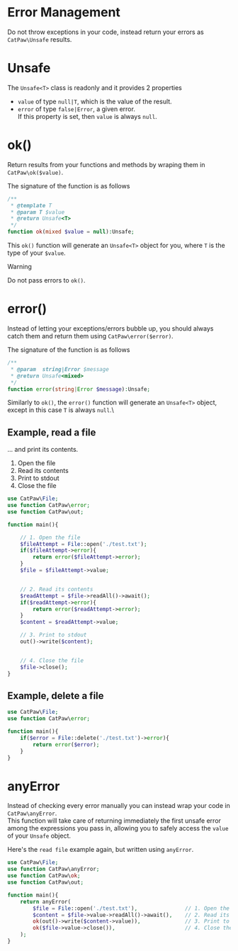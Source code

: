 # Error Management

Do not throw exceptions in your code, instead return your errors as `CatPaw\Unsafe` results.

# Unsafe

The `Unsafe<T>` class is readonly and it provides 2 properties
 - `value` of type `null|T`, which is the value of the result.
 - `error` of type `false|Error`, a given error.\
   If this property is set, then `value` is always `null`.

# ok()

Return results from your functions and methods by wraping them in `CatPaw\ok($value)`.

The signature of the function is as follows

```php
/**
 * @template T
 * @param T $value
 * @return Unsafe<T>
 */
function ok(mixed $value = null):Unsafe;
```

This `ok()` function will generate an `Unsafe<T>` object for you, where `T` is the type of your `$value`.

> [!WARNING]
> Do not pass errors to `ok()`.

# error()

Instead of letting your exceptions/errors bubble up, you should always catch them and return them using `CatPaw\error($error)`.

The signature of the function is as follows

```php
/**
 * @param  string|Error $message
 * @return Unsafe<mixed>
 */
function error(string|Error $message):Unsafe;
```

Similarly to `ok()`, the `error()` function will generate an `Unsafe<T>` object, except in this case `T` is always `null`.\

## Example, read a file 
  ... and print its contents.

  1. Open the file
  2. Read its contents
  3. Print to stdout
  4. Close the file

  ```php
  use CatPaw\File;
  use function CatPaw\error;
  use function CatPaw\out;
  
  function main(){
  
      // 1. Open the file
      $fileAttempt = File::open('./test.txt');
      if($fileAttempt->error){
          return error($fileAttempt->error);
      }
      $file = $fileAttempt->value;
  
  
      // 2. Read its contents
      $readAttempt = $file->readAll()->await();
      if($readAttempt->error){
          return error($readAttempt->error);
      }
      $content = $readAttempt->value;
  
      // 3. Print to stdout
      out()->write($content);
  
  
      // 4. Close the file
      $file->close();
  }
  ```
## Example, delete a file
  ```php
  use CatPaw\File;
  use function CatPaw\error;

  function main(){
      if($error = File::delete('./test.txt')->error){
          return error($error);
      }
  }
  ```

# anyError

Instead of checking every error manually you can instead wrap your code in `CatPaw\anyError`.\
This function will take care of returning immediately the first unsafe error among the expressions you pass in, allowing you to safely access the `value` of your `Unsafe` object.

Here's the `read file` example again, but written using `anyError`.

```php
use CatPaw\File;
use function CatPaw\anyError;
use function CatPaw\ok;
use function CatPaw\out;

function main(){
    return anyError(
        $file = File::open('./test.txt'),               // 1. Open the file
        $content = $file->value->readAll()->await(),    // 2. Read its contents
        ok(out()->write($content->value)),              // 3. Print to stdout
        ok($file->value->close()),                      // 4. Close the file
    );
}
```